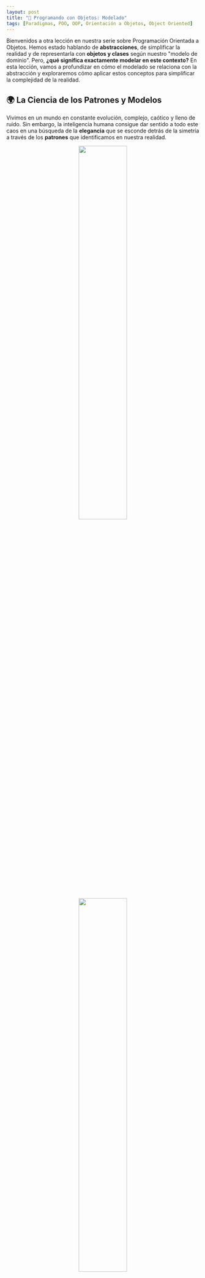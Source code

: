 ```yaml
---
layout: post
title: "🧱 Programando con Objetos: Modelado"
tags: [Paradigmas, POO, OOP, Orientación a Objetos, Object Oriented]
---
```


Bienvenidos a otra lección en nuestra serie sobre Programación Orientada a Objetos. Hemos estado hablando de **abstracciones**, de simplificar la realidad y de representarla con **objetos y clases** según nuestro "modelo de dominio". Pero, **¿qué significa exactamente modelar en este contexto?** En esta lección, vamos a profundizar en cómo el modelado se relaciona con la abstracción y exploraremos cómo aplicar estos conceptos para simplificar la complejidad de la realidad.

## 🌍 La Ciencia de los Patrones y Modelos

Vivimos en un mundo en constante evolución, complejo, caótico y lleno de ruido. Sin embargo, la inteligencia humana consigue dar sentido a todo este caos en una búsqueda de la **elegancia** que se esconde detrás de la simetría a través de los **patrones** que identificamos en nuestra realidad.

<p align="center"><img width="50%" src="https://github.com/matiasbeltramone/object-oriented-programming/assets/22304957/177c3eea-11a3-4274-a1da-4e49bb6a6a56"/></p>
<p align="center"><img width="50%" src="https://github.com/matiasbeltramone/object-oriented-programming/assets/22304957/177c3eea-11a3-4274-a1da-4e49bb6a6a56?raw=true"/></p>
<p align="center"><img width="50%" src="https://github-production-user-asset-6210df.s3.amazonaws.com/22304957/285682574-dc2a6d92-fc6a-4466-a001-6578a3d0ffa1.png?X-Amz-Algorithm=AWS4-HMAC-SHA256&X-Amz-Credential=AKIAIWNJYAX4CSVEH53A%2F20231220%2Fus-east-1%2Fs3%2Faws4_request&X-Amz-Date=20231220T003815Z&X-Amz-Expires=300&X-Amz-Signature=041f08de139a1308b2a977fdb780bf7d9d5584033ae0ba826898b233d73aa802&X-Amz-SignedHeaders=host&actor_id=22304957&key_id=0&repo_id=584591436"/></p>

### 🗺️ Modelos en Nuestra Vida Diaria

Un modelo es una **construcción conceptual simplificada** de una realidad más compleja. A través de esta reconstrucción somos capaces de entender mejor dicha realidad para lograr utilizarla a nuestro favor. Ejemplos cotidianos incluyen mapas, ecuaciones físicas y diagramas, como olvidar que nuestro querido Albert Einstein logro simplificar semejante teoría y conceptos muy complejos en la fórmula que podemos dilucidar debajo en la imagen (E=mc^2), claramente esto demuestra la elegancia y simplificación de una realidad mucho más compleja.

<p align="center"><img width="50%" src="https://github.com/matiasbeltramone/object-oriented-programming/assets/22304957/dc2a6d92-fc6a-4466-a001-6578a3d0ffa1"/></p>

### 📐 Aplicación de Modelos en POO

En la Programación Orientada a Objetos, el modelado implica seleccionar y representar solo aquellos aspectos de un objeto real que son pertinentes para nuestro objetivo. Es aquí donde la **abstracción** juega un papel crucial. Abstraer significa centrarse en las características esenciales de un objeto desde una perspectiva específica, ignorando los detalles irrelevantes para el contexto en el que estamos trabajando.

#### Ejemplo: Modelando un `Auto`

- **En un juego de carreras**: Un `Auto` se modelaría con atributos como `velocidad`, `aceleración`, y métodos como `acelerar()` `frenar()` o `girar()`, bueno hasta podría ser `usarNitro()` 😇.

<p align="center"><img width="50%" src="https://github.com/matiasbeltramone/object-oriented-programming/assets/22304957/12132e09-cba1-44bb-8d1b-26e8aa45a757"/></p>

- **En un sistema de gestión de concesionario de coches**: Aquí, el mismo `Auto` podría tener atributos como `precio`, `modelo`, `color`, y métodos como `vender()` o `presentarInformación()`.

### 🎶 Partituras y Diagramas: Modelos en la Práctica

Desde partituras musicales hasta diagramas complejos, estos son ejemplos de cómo representamos y simplificamos la información para hacerla manejable y útil.

<p align="center"><img width="50%" src="https://github.com/matiasbeltramone/object-oriented-programming/assets/22304957/703644bf-e230-4b8c-a0c8-cfc8795a83b0"/></p>

### 🐦 Modelando la Naturaleza: Un Ejercicio Práctico

Imaginemos que queremos modelar **"El comportamiento natural de las aves"**. Inicialmente, podríamos enunciar un modelo simple: "Las aves pueden volar". Pero a medida que iteramos y ajustamos nuestro modelo, nos enfrentamos a excepciones como los pingüinos. Este ejercicio nos muestra cómo encontrar el equilibrio entre la simplicidad y la necesidad de capturar la esencia de la realidad.

### 👨‍💻 Más a nivel de código: El Desafío de Modelar con `Date()`

En programación, a menudo nos encontramos con desafíos de modelado, donde conceptos aparentemente simples en la realidad se vuelven complejos en código. Un claro ejemplo es el uso del objeto `Date()` en JavaScript, especialmente al representar fechas y meses.

Tomemos el caso de representar "Enero". A primera vista, parece sencillo, pero en JavaScript, al crear una fecha para el 15 de enero de 2023 con `const fechaEnEnero = new Date(2023, 0, 15);`, nos enfrentamos a varias complejidades:

- **Indexación de Meses:** En JavaScript, los meses se indexan comenzando desde 0, no desde 1. Por lo tanto, enero se representa con 0, algo que puede resultar contra intuitivo y propenso a errores.

- **Creación Completa de Fecha:** Para especificar un mes, debemos definir también el año, el día, y por defecto se asignan la hora y el huso horario. Este nivel de detalle, aunque necesario para algunas aplicaciones, puede resultar excesivo cuando solo nos interesa el mes.

- **Interfaz de la API:** La API de `Date` en JavaScript puede ser desafiante para ciertas operaciones, como ajustes de zona horaria o cálculos de fechas, lo que puede complicar aún más su uso.

Este ejemplo destaca cómo algo tan simple como "representar un mes" puede convertirse en un ejercicio de modelado complejo en programación. Lo que en la vida real se concibe de manera directa, en el código requiere de una abstracción cuidadosa y consideración de varios factores adicionales.

#### Reflexión: Abstracción vs. Complejidad

Este caso ilustra el delicado equilibrio entre representar fielmente la realidad y mantener la simplicidad en nuestros modelos de programación. A menudo, nuestro desafío es encontrar la abstracción adecuada que simplifique sin perder la esencia del concepto que queremos modelar. ¿Cómo abordarías tú este equilibrio en tus propios proyectos de programación?

Sobre este tema en particular de modelado de fechas podemos hablar mucho más largo y tendido y ver su implementación en diferentes lenguajes de programación en otra ocasión, pero no vamos a encontrar muchas excepciones a lo que estamos hablando, solo que algunos son más sencillo de hacer operaciones que otros.

### 💡 Conclusión y Reflexión

Los modelos buscan simplificar nuestra compleja realidad. En la programación, esto se traduce en hacer abstracciones y modelados para simplificar nuestras vidas diariamente. **¿Cómo encontrarías tú el equilibrio entre representar la realidad y mantener la simplicidad en tus modelos?** Comparte tus experiencias y reflexiones sobre cómo has aplicado la abstracción y el modelado en tus proyectos de programación.

<p align="center"><img width="50%" src="https://user-images.githubusercontent.com/22304957/211164605-ed461c29-b3c2-4eef-acf3-ad8cd9bdbbdc.png"/></p>
